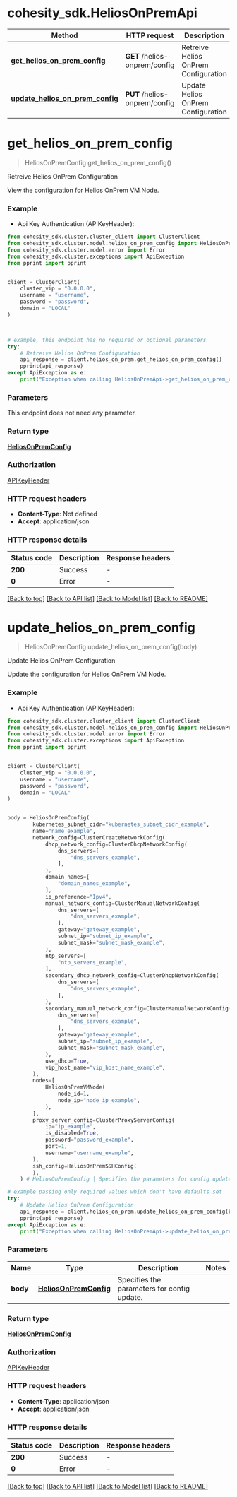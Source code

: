# cohesity_sdk.HeliosOnPremApi


Method | HTTP request | Description
------------- | ------------- | -------------
[**get_helios_on_prem_config**](HeliosOnPremApi.md#get_helios_on_prem_config) | **GET** /helios-onprem/config | Retreive Helios OnPrem Configuration
[**update_helios_on_prem_config**](HeliosOnPremApi.md#update_helios_on_prem_config) | **PUT** /helios-onprem/config | Update Helios OnPrem Configuration


# **get_helios_on_prem_config**
> HeliosOnPremConfig get_helios_on_prem_config()

Retreive Helios OnPrem Configuration

View the configuration for Helios OnPrem VM Node.

### Example

* Api Key Authentication (APIKeyHeader):
```python
from cohesity_sdk.cluster.cluster_client import ClusterClient
from cohesity_sdk.cluster.model.helios_on_prem_config import HeliosOnPremConfig
from cohesity_sdk.cluster.model.error import Error
from cohesity_sdk.cluster.exceptions import ApiException
from pprint import pprint


client = ClusterClient(
	cluster_vip = "0.0.0.0",
	username = "username",
	password = "password",
	domain = "LOCAL"
)



# example, this endpoint has no required or optional parameters
try:
	# Retreive Helios OnPrem Configuration
	api_response = client.helios_on_prem.get_helios_on_prem_config()
	pprint(api_response)
except ApiException as e:
	print("Exception when calling HeliosOnPremApi->get_helios_on_prem_config: %s\n" % e)
```


### Parameters
This endpoint does not need any parameter.

### Return type

[**HeliosOnPremConfig**](HeliosOnPremConfig.md)

### Authorization

[APIKeyHeader](../README.md#APIKeyHeader)

### HTTP request headers

 - **Content-Type**: Not defined
 - **Accept**: application/json


### HTTP response details
| Status code | Description | Response headers |
|-------------|-------------|------------------|
**200** | Success |  -  |
**0** | Error |  -  |

[[Back to top]](#) [[Back to API list]](../README.md#documentation-for-api-endpoints) [[Back to Model list]](../README.md#documentation-for-models) [[Back to README]](../README.md)

# **update_helios_on_prem_config**
> HeliosOnPremConfig update_helios_on_prem_config(body)

Update Helios OnPrem Configuration

Update the configuration for Helios OnPrem VM Node.

### Example

* Api Key Authentication (APIKeyHeader):
```python
from cohesity_sdk.cluster.cluster_client import ClusterClient
from cohesity_sdk.cluster.model.helios_on_prem_config import HeliosOnPremConfig
from cohesity_sdk.cluster.model.error import Error
from cohesity_sdk.cluster.exceptions import ApiException
from pprint import pprint


client = ClusterClient(
	cluster_vip = "0.0.0.0",
	username = "username",
	password = "password",
	domain = "LOCAL"
)


body = HeliosOnPremConfig(
        kubernetes_subnet_cidr="kubernetes_subnet_cidr_example",
        name="name_example",
        network_config=ClusterCreateNetworkConfig(
            dhcp_network_config=ClusterDhcpNetworkConfig(
                dns_servers=[
                    "dns_servers_example",
                ],
            ),
            domain_names=[
                "domain_names_example",
            ],
            ip_preference="Ipv4",
            manual_network_config=ClusterManualNetworkConfig(
                dns_servers=[
                    "dns_servers_example",
                ],
                gateway="gateway_example",
                subnet_ip="subnet_ip_example",
                subnet_mask="subnet_mask_example",
            ),
            ntp_servers=[
                "ntp_servers_example",
            ],
            secondary_dhcp_network_config=ClusterDhcpNetworkConfig(
                dns_servers=[
                    "dns_servers_example",
                ],
            ),
            secondary_manual_network_config=ClusterManualNetworkConfig(
                dns_servers=[
                    "dns_servers_example",
                ],
                gateway="gateway_example",
                subnet_ip="subnet_ip_example",
                subnet_mask="subnet_mask_example",
            ),
            use_dhcp=True,
            vip_host_name="vip_host_name_example",
        ),
        nodes=[
            HeliosOnPremVMNode(
                node_id=1,
                node_ip="node_ip_example",
            ),
        ],
        proxy_server_config=ClusterProxyServerConfig(
            ip="ip_example",
            is_disabled=True,
            password="password_example",
            port=1,
            username="username_example",
        ),
        ssh_config=HeliosOnPremSSHConfig(
        ),
    ) # HeliosOnPremConfig | Specifies the parameters for config update.

# example passing only required values which don't have defaults set
try:
	# Update Helios OnPrem Configuration
	api_response = client.helios_on_prem.update_helios_on_prem_config(body)
	pprint(api_response)
except ApiException as e:
	print("Exception when calling HeliosOnPremApi->update_helios_on_prem_config: %s\n" % e)
```


### Parameters

Name | Type | Description  | Notes
------------- | ------------- | ------------- | -------------
 **body** | [**HeliosOnPremConfig**](HeliosOnPremConfig.md)| Specifies the parameters for config update. |

### Return type

[**HeliosOnPremConfig**](HeliosOnPremConfig.md)

### Authorization

[APIKeyHeader](../README.md#APIKeyHeader)

### HTTP request headers

 - **Content-Type**: application/json
 - **Accept**: application/json


### HTTP response details
| Status code | Description | Response headers |
|-------------|-------------|------------------|
**200** | Success |  -  |
**0** | Error |  -  |

[[Back to top]](#) [[Back to API list]](../README.md#documentation-for-api-endpoints) [[Back to Model list]](../README.md#documentation-for-models) [[Back to README]](../README.md)

